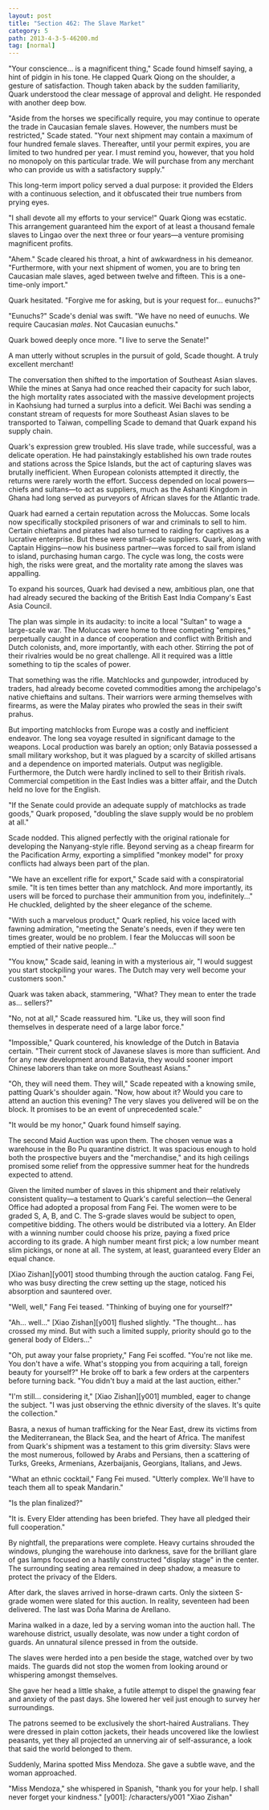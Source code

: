 ```yaml
---
layout: post
title: "Section 462: The Slave Market"
category: 5
path: 2013-4-3-5-46200.md
tag: [normal]
---
```


"Your conscience... is a magnificent thing," Scade found himself saying, a hint of pidgin in his tone. He clapped Quark Qiong on the shoulder, a gesture of satisfaction. Though taken aback by the sudden familiarity, Quark understood the clear message of approval and delight. He responded with another deep bow.

"Aside from the horses we specifically require, you may continue to operate the trade in Caucasian female slaves. However, the numbers must be restricted," Scade stated. "Your next shipment may contain a maximum of four hundred female slaves. Thereafter, until your permit expires, you are limited to two hundred per year. I must remind you, however, that you hold no monopoly on this particular trade. We will purchase from any merchant who can provide us with a satisfactory supply."

This long-term import policy served a dual purpose: it provided the Elders with a continuous selection, and it obfuscated their true numbers from prying eyes.

"I shall devote all my efforts to your service!" Quark Qiong was ecstatic. This arrangement guaranteed him the export of at least a thousand female slaves to Lingao over the next three or four years—a venture promising magnificent profits.

"Ahem." Scade cleared his throat, a hint of awkwardness in his demeanor. "Furthermore, with your next shipment of women, you are to bring ten Caucasian male slaves, aged between twelve and fifteen. This is a one-time-only import."

Quark hesitated. "Forgive me for asking, but is your request for... eunuchs?"

"Eunuchs?" Scade's denial was swift. "We have no need of eunuchs. We require Caucasian *males*. Not Caucasian eunuchs."

Quark bowed deeply once more. "I live to serve the Senate!"

A man utterly without scruples in the pursuit of gold, Scade thought. A truly excellent merchant!

The conversation then shifted to the importation of Southeast Asian slaves. While the mines at Sanya had once reached their capacity for such labor, the high mortality rates associated with the massive development projects in Kaohsiung had turned a surplus into a deficit. Wei Bachi was sending a constant stream of requests for more Southeast Asian slaves to be transported to Taiwan, compelling Scade to demand that Quark expand his supply chain.

Quark's expression grew troubled. His slave trade, while successful, was a delicate operation. He had painstakingly established his own trade routes and stations across the Spice Islands, but the act of capturing slaves was brutally inefficient. When European colonists attempted it directly, the returns were rarely worth the effort. Success depended on local powers—chiefs and sultans—to act as suppliers, much as the Ashanti Kingdom in Ghana had long served as purveyors of African slaves for the Atlantic trade.

Quark had earned a certain reputation across the Moluccas. Some locals now specifically stockpiled prisoners of war and criminals to sell to him. Certain chieftains and pirates had also turned to raiding for captives as a lucrative enterprise. But these were small-scale suppliers. Quark, along with Captain Higgins—now his business partner—was forced to sail from island to island, purchasing human cargo. The cycle was long, the costs were high, the risks were great, and the mortality rate among the slaves was appalling.

To expand his sources, Quark had devised a new, ambitious plan, one that had already secured the backing of the British East India Company's East Asia Council.

The plan was simple in its audacity: to incite a local "Sultan" to wage a large-scale war. The Moluccas were home to three competing "empires," perpetually caught in a dance of cooperation and conflict with British and Dutch colonists, and, more importantly, with each other. Stirring the pot of their rivalries would be no great challenge. All it required was a little something to tip the scales of power.

That something was the rifle. Matchlocks and gunpowder, introduced by traders, had already become coveted commodities among the archipelago's native chieftains and sultans. Their warriors were arming themselves with firearms, as were the Malay pirates who prowled the seas in their swift prahus.

But importing matchlocks from Europe was a costly and inefficient endeavor. The long sea voyage resulted in significant damage to the weapons. Local production was barely an option; only Batavia possessed a small military workshop, but it was plagued by a scarcity of skilled artisans and a dependence on imported materials. Output was negligible. Furthermore, the Dutch were hardly inclined to sell to their British rivals. Commercial competition in the East Indies was a bitter affair, and the Dutch held no love for the English.

"If the Senate could provide an adequate supply of matchlocks as trade goods," Quark proposed, "doubling the slave supply would be no problem at all."

Scade nodded. This aligned perfectly with the original rationale for developing the Nanyang-style rifle. Beyond serving as a cheap firearm for the Pacification Army, exporting a simplified "monkey model" for proxy conflicts had always been part of the plan.

"We have an excellent rifle for export," Scade said with a conspiratorial smile. "It is ten times better than any matchlock. And more importantly, its users will be forced to purchase their ammunition from you, indefinitely..." He chuckled, delighted by the sheer elegance of the scheme.

"With such a marvelous product," Quark replied, his voice laced with fawning admiration, "meeting the Senate's needs, even if they were ten times greater, would be no problem. I fear the Moluccas will soon be emptied of their native people..."

"You know," Scade said, leaning in with a mysterious air, "I would suggest you start stockpiling your wares. The Dutch may very well become your customers soon."

Quark was taken aback, stammering, "What? They mean to enter the trade as... sellers?"

"No, not at all," Scade reassured him. "Like us, they will soon find themselves in desperate need of a large labor force."

"Impossible," Quark countered, his knowledge of the Dutch in Batavia certain. "Their current stock of Javanese slaves is more than sufficient. And for any new development around Batavia, they would sooner import Chinese laborers than take on more Southeast Asians."

"Oh, they will need them. They will," Scade repeated with a knowing smile, patting Quark's shoulder again. "Now, how about it? Would you care to attend an auction this evening? The very slaves you delivered will be on the block. It promises to be an event of unprecedented scale."

"It would be my honor," Quark found himself saying.

The second Maid Auction was upon them. The chosen venue was a warehouse in the Bo Pu quarantine district. It was spacious enough to hold both the prospective buyers and the "merchandise," and its high ceilings promised some relief from the oppressive summer heat for the hundreds expected to attend.

Given the limited number of slaves in this shipment and their relatively consistent quality—a testament to Quark's careful selection—the General Office had adopted a proposal from Fang Fei. The women were to be graded S, A, B, and C. The S-grade slaves would be subject to open, competitive bidding. The others would be distributed via a lottery. An Elder with a winning number could choose his prize, paying a fixed price according to its grade. A high number meant first pick; a low number meant slim pickings, or none at all. The system, at least, guaranteed every Elder an equal chance.

[Xiao Zishan][y001] stood thumbing through the auction catalog. Fang Fei, who was busy directing the crew setting up the stage, noticed his absorption and sauntered over.

"Well, well," Fang Fei teased. "Thinking of buying one for yourself?"

"Ah... well..." [Xiao Zishan][y001] flushed slightly. "The thought... has crossed my mind. But with such a limited supply, priority should go to the general body of Elders..."

"Oh, put away your false propriety," Fang Fei scoffed. "You're not like me. You don't have a wife. What's stopping you from acquiring a tall, foreign beauty for yourself?" He broke off to bark a few orders at the carpenters before turning back. "You didn't buy a maid at the last auction, either."

"I'm still... considering it," [Xiao Zishan][y001] mumbled, eager to change the subject. "I was just observing the ethnic diversity of the slaves. It's quite the collection."

Basra, a nexus of human trafficking for the Near East, drew its victims from the Mediterranean, the Black Sea, and the heart of Africa. The manifest from Quark's shipment was a testament to this grim diversity: Slavs were the most numerous, followed by Arabs and Persians, then a scattering of Turks, Greeks, Armenians, Azerbaijanis, Georgians, Italians, and Jews.

"What an ethnic cocktail," Fang Fei mused. "Utterly complex. We'll have to teach them all to speak Mandarin."

"Is the plan finalized?"

"It is. Every Elder attending has been briefed. They have all pledged their full cooperation."

By nightfall, the preparations were complete. Heavy curtains shrouded the windows, plunging the warehouse into darkness, save for the brilliant glare of gas lamps focused on a hastily constructed "display stage" in the center. The surrounding seating area remained in deep shadow, a measure to protect the privacy of the Elders.

After dark, the slaves arrived in horse-drawn carts. Only the sixteen S-grade women were slated for this auction. In reality, seventeen had been delivered. The last was Doña Marina de Arellano.

Marina walked in a daze, led by a serving woman into the auction hall. The warehouse district, usually desolate, was now under a tight cordon of guards. An unnatural silence pressed in from the outside.

The slaves were herded into a pen beside the stage, watched over by two maids. The guards did not stop the women from looking around or whispering amongst themselves.

She gave her head a little shake, a futile attempt to dispel the gnawing fear and anxiety of the past days. She lowered her veil just enough to survey her surroundings.

The patrons seemed to be exclusively the short-haired Australians. They were dressed in plain cotton jackets, their heads uncovered like the lowliest peasants, yet they all projected an unnerving air of self-assurance, a look that said the world belonged to them.

Suddenly, Marina spotted Miss Mendoza. She gave a subtle wave, and the woman approached.

"Miss Mendoza," she whispered in Spanish, "thank you for your help. I shall never forget your kindness."
[y001]: /characters/y001 "Xiao Zishan"